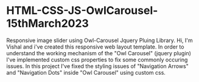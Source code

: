 # HTML-CSS-JS-OwlCarousel-15thMarch2023
Responsive image slider using Owl-Carousel Jquery Pluing Library.
Hi, I'm Vishal and i've created this responsive web layout template.
In order to understand the working mechanism of the "Owl Carousel" (jquery plugin) I've implemented custom css properties to fix some commonly occuring issues.
In this project I've fixed the styling issues of "Navigation Arrows" and "Navigation Dots" inside "Owl Carousel" using custom css.
